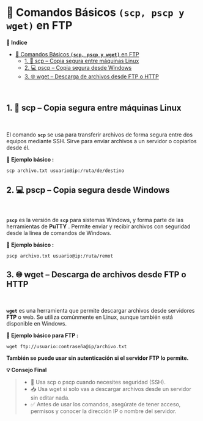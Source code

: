 # 🧰 Comandos Básicos **`(scp, pscp y wget)`** en FTP

**📑 Indice**

- [🧰 Comandos Básicos **`(scp, pscp y wget)`** en FTP](#-comandos-básicos-scp-pscp-y-wget-en-ftp)
  - [1. 🔐 scp – Copia segura entre máquinas Linux](#1--scp--copia-segura-entre-máquinas-linux)
  - [2. 💻 pscp – Copia segura desde Windows](#2--pscp--copia-segura-desde-windows)
  - [3. 🌐 wget – Descarga de archivos desde FTP o HTTP](#3--wget--descarga-de-archivos-desde-ftp-o-http)

<br>

## 1. 🔐 scp – Copia segura entre máquinas Linux
<br>

El comando **`scp`** se usa para transferir archivos de forma segura entre dos equipos mediante SSH.
Sirve para enviar archivos a un servidor o copiarlos desde él.

**📌 Ejemplo básico :**

~~~~~~~~~~~~~~~~~~~~~~~~~~~~~~~~~~~~~~~~~~~~~
scp archivo.txt usuario@ip:/ruta/de/destino
~~~~~~~~~~~~~~~~~~~~~~~~~~~~~~~~~~~~~~~~~~~~~


## 2. 💻 pscp – Copia segura desde Windows
<br>

**`pscp`** es la versión de **`scp`** para sistemas Windows, y forma parte de las herramientas de **PuTTY** .
Permite enviar y recibir archivos con seguridad desde la línea de comandos de Windows.

**📌 Ejemplo básico :**

~~~~~~~~~~~~~~~~~~~~~~~~~~~~~~~~~~~~~~~~
pscp archivo.txt usuario@ip:/ruta/remot
~~~~~~~~~~~~~~~~~~~~~~~~~~~~~~~~~~~~~~~~

## 3. 🌐 wget – Descarga de archivos desde FTP o HTTP
<br>

**`wget`** es una herramienta que permite descargar archivos desde servidores **FTP** o web.
Se utiliza comúnmente en Linux, aunque también está disponible en Windows.

**📌 Ejemplo básico para FTP :**

~~~~~~~~~~~~~~~~~~~~~~~~~~~~~~~~~~~~~~~~~~~~~
wget ftp://usuario:contraseña@ip/archivo.txt
~~~~~~~~~~~~~~~~~~~~~~~~~~~~~~~~~~~~~~~~~~~~~

**También se puede usar sin autenticación si el servidor FTP lo permite.**


**💡 Consejo Final**

> - 🔄 Usa scp o pscp cuando necesites seguridad (SSH).
> - 📥 Usa wget si solo vas a descargar archivos desde un servidor sin editar nada.
> - ✅ Antes de usar los comandos, asegúrate de tener acceso, permisos y conocer la dirección IP o nombre del servidor.